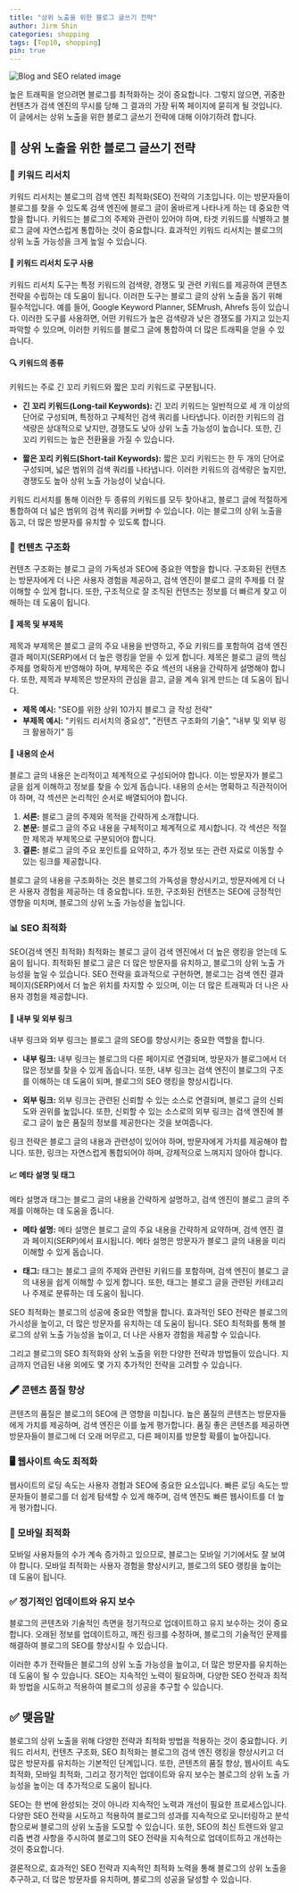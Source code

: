 ```yaml
---
title: "상위 노출을 위한 블로그 글쓰기 전략"
author: Jirm Shin
categories: shopping
tags: [Top10, shopping]
pin: true
---
```


<img src="https://source.unsplash.com/1600x900/?blog,seo" alt="Blog and SEO related image" />

높은 트래픽을 얻으려면 블로그를 최적화하는 것이 중요합니다. 그렇지 않으면, 귀중한 컨텐츠가 검색 엔진의 무시를 당해 그 결과의 가장 뒤쪽 페이지에 묻히게 될 것입니다. 이 글에서는 상위 노출을 위한 블로그 글쓰기 전략에 대해 이야기하려 합니다.

## 📌 상위 노출을 위한 블로그 글쓰기 전략

### 📌 키워드 리서치

키워드 리서치는 블로그의 검색 엔진 최적화(SEO) 전략의 기초입니다. 이는 방문자들이 블로그를 찾을 수 있도록 검색 엔진에 블로그 글이 올바르게 나타나게 하는 데 중요한 역할을 합니다. 키워드는 블로그의 주제와 관련이 있어야 하며, 타겟 키워드를 식별하고 블로그 글에 자연스럽게 통합하는 것이 중요합니다. 효과적인 키워드 리서치는 블로그의 상위 노출 가능성을 크게 높일 수 있습니다.

#### 🔎 키워드 리서치 도구 사용

키워드 리서치 도구는 특정 키워드의 검색량, 경쟁도 및 관련 키워드를 제공하여 콘텐츠 전략을 수립하는 데 도움이 됩니다. 이러한 도구는 블로그 글의 상위 노출을 돕기 위해 필수적입니다. 예를 들어, Google Keyword Planner, SEMrush, Ahrefs 등이 있습니다. 이러한 도구를 사용하면, 어떤 키워드가 높은 검색량과 낮은 경쟁도를 가지고 있는지 파악할 수 있으며, 이러한 키워드를 블로그 글에 통합하여 더 많은 트래픽을 얻을 수 있습니다.

#### 🔍 키워드의 종류

키워드는 주로 긴 꼬리 키워드와 짧은 꼬리 키워드로 구분됩니다. 

- **긴 꼬리 키워드(Long-tail Keywords):** 긴 꼬리 키워드는 일반적으로 세 개 이상의 단어로 구성되며, 특정하고 구체적인 검색 쿼리를 나타냅니다. 이러한 키워드의 검색량은 상대적으로 낮지만, 경쟁도도 낮아 상위 노출 가능성이 높습니다. 또한, 긴 꼬리 키워드는 높은 전환율을 가질 수 있습니다.

- **짧은 꼬리 키워드(Short-tail Keywords):** 짧은 꼬리 키워드는 한 두 개의 단어로 구성되며, 넓은 범위의 검색 쿼리를 나타냅니다. 이러한 키워드의 검색량은 높지만, 경쟁도도 높아 상위 노출 가능성이 낮습니다.

키워드 리서치를 통해 이러한 두 종류의 키워드를 모두 찾아내고, 블로그 글에 적절하게 통합하여 더 넓은 범위의 검색 쿼리를 커버할 수 있습니다. 이는 블로그의 상위 노출을 돕고, 더 많은 방문자를 유치할 수 있도록 합니다.

### 📘 컨텐츠 구조화

컨텐츠 구조화는 블로그 글의 가독성과 SEO에 중요한 역할을 합니다. 구조화된 컨텐츠는 방문자에게 더 나은 사용자 경험을 제공하고, 검색 엔진이 블로그 글의 주제를 더 잘 이해할 수 있게 합니다. 또한, 구조적으로 잘 조직된 컨텐츠는 정보를 더 빠르게 찾고 이해하는 데 도움이 됩니다.

#### 📄 제목 및 부제목

제목과 부제목은 블로그 글의 주요 내용을 반영하고, 주요 키워드를 포함하여 검색 엔진 결과 페이지(SERP)에서 더 높은 랭킹을 얻을 수 있게 합니다. 제목은 블로그 글의 핵심 주제를 명확하게 반영해야 하며, 부제목은 주요 섹션의 내용을 간략하게 설명해야 합니다. 또한, 제목과 부제목은 방문자의 관심을 끌고, 글을 계속 읽게 만드는 데 도움이 됩니다.

- **제목 예시:** "SEO를 위한 상위 10가지 블로그 글 작성 전략"
- **부제목 예시:** "키워드 리서치의 중요성", "컨텐츠 구조화의 기술", "내부 및 외부 링크 활용하기" 등

#### 📃 내용의 순서

블로그 글의 내용은 논리적이고 체계적으로 구성되어야 합니다. 이는 방문자가 블로그 글을 쉽게 이해하고 정보를 찾을 수 있게 돕습니다. 내용의 순서는 명확하고 직관적이어야 하며, 각 섹션은 논리적인 순서로 배열되어야 합니다.

1. **서론:** 블로그 글의 주제와 목적을 간략하게 소개합니다.
2. **본문:** 블로그 글의 주요 내용을 구체적이고 체계적으로 제시합니다. 각 섹션은 적절한 제목과 부제목으로 구분되어야 합니다.
3. **결론:** 블로그 글의 주요 포인트를 요약하고, 추가 정보 또는 관련 자료로 이동할 수 있는 링크를 제공합니다.

블로그 글의 내용을 구조화하는 것은 블로그의 가독성을 향상시키고, 방문자에게 더 나은 사용자 경험을 제공하는 데 중요합니다. 또한, 구조화된 컨텐츠는 SEO에 긍정적인 영향을 미치며, 블로그의 상위 노출 가능성을 높입니다.

### 📊 SEO 최적화

SEO(검색 엔진 최적화) 최적화는 블로그 글이 검색 엔진에서 더 높은 랭킹을 얻는데 도움이 됩니다. 최적화된 블로그 글은 더 많은 방문자를 유치하고, 블로그의 상위 노출 가능성을 높일 수 있습니다. SEO 전략을 효과적으로 구현하면, 블로그는 검색 엔진 결과 페이지(SERP)에서 더 높은 위치를 차지할 수 있으며, 이는 더 많은 트래픽과 더 나은 사용자 경험을 제공합니다.

#### 🔗 내부 및 외부 링크

내부 링크와 외부 링크는 블로그 글의 SEO를 향상시키는 중요한 역할을 합니다. 

- **내부 링크:** 내부 링크는 블로그의 다른 페이지로 연결되며, 방문자가 블로그에서 더 많은 정보를 찾을 수 있게 돕습니다. 또한, 내부 링크는 검색 엔진이 블로그의 구조를 이해하는 데 도움이 되며, 블로그의 SEO 랭킹을 향상시킵니다.

- **외부 링크:** 외부 링크는 관련된 신뢰할 수 있는 소스로 연결되며, 블로그 글의 신뢰도와 권위를 높입니다. 또한, 신뢰할 수 있는 소스로의 외부 링크는 검색 엔진에 블로그 글이 높은 품질의 정보를 제공한다는 것을 보여줍니다.

링크 전략은 블로그 글의 내용과 관련성이 있어야 하며, 방문자에게 가치를 제공해야 합니다. 또한, 링크는 자연스럽게 통합되어야 하며, 강제적으로 느껴지지 않아야 합니다.

#### 📈 메타 설명 및 태그

메타 설명과 태그는 블로그 글의 내용을 간략하게 설명하고, 검색 엔진이 블로그 글의 주제를 이해하는 데 도움을 줍니다.

- **메타 설명:** 메타 설명은 블로그 글의 주요 내용을 간략하게 요약하며, 검색 엔진 결과 페이지(SERP)에서 표시됩니다. 메타 설명은 방문자가 블로그 글의 내용을 미리 이해할 수 있게 돕습니다.

- **태그:** 태그는 블로그 글의 주제와 관련된 키워드를 포함하며, 검색 엔진이 블로그 글의 내용을 쉽게 이해할 수 있게 합니다. 또한, 태그는 블로그 글을 관련된 카테고리나 주제로 분류하는 데 도움이 됩니다.

SEO 최적화는 블로그의 성공에 중요한 역할을 합니다. 효과적인 SEO 전략은 블로그의 가시성을 높이고, 더 많은 방문자를 유치하는 데 도움이 됩니다. SEO 최적화를 통해 블로그의 상위 노출 가능성을 높이고, 더 나은 사용자 경험을 제공할 수 있습니다.

그리고 블로그의 SEO 최적화와 상위 노출을 위한 다양한 전략과 방법들이 있습니다. 지금까지 언급된 내용 외에도 몇 가지 추가적인 전략을 고려할 수 있습니다.

### 🖋️ 콘텐츠 품질 향상
콘텐츠의 품질은 블로그의 SEO에 큰 영향을 미칩니다. 높은 품질의 콘텐츠는 방문자들에게 가치를 제공하며, 검색 엔진은 이를 높게 평가합니다. 품질 좋은 콘텐츠를 제공하면 방문자들이 블로그에 더 오래 머무르고, 다른 페이지를 방문할 확률이 높아집니다.

### 🖥️ 웹사이트 속도 최적화
웹사이트의 로딩 속도는 사용자 경험과 SEO에 중요한 요소입니다. 빠른 로딩 속도는 방문자들이 블로그를 더 쉽게 탐색할 수 있게 해주며, 검색 엔진도 빠른 웹사이트를 더 높게 평가합니다.

### 📱 모바일 최적화
모바일 사용자들의 수가 계속 증가하고 있으므로, 블로그는 모바일 기기에서도 잘 보여야 합니다. 모바일 최적화는 사용자 경험을 향상시키고, 블로그의 SEO 랭킹을 높이는 데 도움이 됩니다.

### ✅ 정기적인 업데이트와 유지 보수
블로그의 콘텐츠와 기술적인 측면을 정기적으로 업데이트하고 유지 보수하는 것이 중요합니다. 오래된 정보를 업데이트하고, 깨진 링크를 수정하며, 블로그의 기술적인 문제를 해결하여 블로그의 SEO를 향상시킬 수 있습니다.

이러한 추가 전략들은 블로그의 상위 노출 가능성을 높이고, 더 많은 방문자를 유치하는 데 도움이 될 수 있습니다. SEO는 지속적인 노력이 필요하며, 다양한 SEO 전략과 최적화 방법을 시도하고 적용하여 블로그의 성공을 추구할 수 있습니다.

## ✅ 맺음말

블로그의 상위 노출을 위해 다양한 전략과 최적화 방법을 적용하는 것이 중요합니다. 키워드 리서치, 컨텐츠 구조화, SEO 최적화는 블로그의 검색 엔진 랭킹을 향상시키고 더 많은 방문자를 유치하는 기본적인 단계입니다. 또한, 콘텐츠의 품질 향상, 웹사이트 속도 최적화, 모바일 최적화, 그리고 정기적인 업데이트와 유지 보수는 블로그의 상위 노출 가능성을 높이는 데 추가적으로 도움이 됩니다.

SEO는 한 번에 완성되는 것이 아니라 지속적인 노력과 개선이 필요한 프로세스입니다. 다양한 SEO 전략을 시도하고 적용하여 블로그의 성과를 지속적으로 모니터링하고 분석함으로써 블로그의 상위 노출을 도모할 수 있습니다. 또한, SEO의 최신 트렌드와 알고리즘 변경 사항을 주시하여 블로그의 SEO 전략을 지속적으로 업데이트하고 개선하는 것이 중요합니다.

결론적으로, 효과적인 SEO 전략과 지속적인 최적화 노력을 통해 블로그의 상위 노출을 추구하고, 더 많은 방문자를 유치하며, 블로그의 성공을 달성할 수 있습니다.
